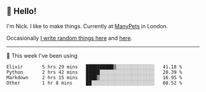 ## 👋 Hello! 

I'm Nick. I like to make things. Currently at [ManyPets](https://manypets.com) in London.

Occasionally [I write random things here](https://nicksnell.com) and [here](https://twitter.com/nicksnell).

-------

🚀 This week I've been using

<!--START_SECTION:waka-->

```text
Elixir       5 hrs 29 mins   ██████████▒░░░░░░░░░░░░░░   41.18 %
Python       2 hrs 42 mins   █████░░░░░░░░░░░░░░░░░░░░   20.39 %
Markdown     2 hrs 15 mins   ████▒░░░░░░░░░░░░░░░░░░░░   16.95 %
Other        1 hr 8 mins     ██░░░░░░░░░░░░░░░░░░░░░░░   08.52 %
```

<!--END_SECTION:waka-->
